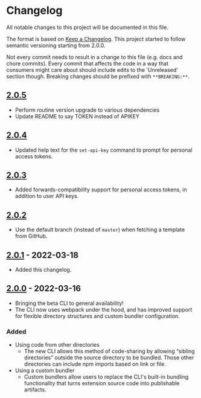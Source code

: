 # Changelog

All notable changes to this project will be documented in this file.

The format is based on [Keep a Changelog](https://keepachangelog.com/en/1.0.0/). This project
started to follow semantic versioning starting from 2.0.0.

Not every commit needs to result in a change to this file (e.g. docs and chore commits). Every
commit that affects the code in a way that consumers might care about should include edits to the
'Unreleased' section though. Breaking changes should be prefixed with `**BREAKING:**`.

## [2.0.5](https://github.com/Airtable/blocks/compare/@airtable/blocks-cli@2.0.4...@airtable/blocks-cli@2.0.5)

-   Perform routine version upgrade to various dependencies
-   Update README to say TOKEN instead of APIKEY

## [2.0.4](https://github.com/Airtable/blocks/compare/@airtable/blocks-cli@2.0.3...@airtable/blocks-cli@2.0.4)

-   Updated help text for the `set-api-key` command to prompt for personal access tokens.

## [2.0.3](https://github.com/Airtable/blocks/compare/@airtable/blocks-cli@2.0.2...@airtable/blocks-cli@2.0.3)

-   Added forwards-compatibility support for personal access tokens, in addition to user API keys.

## [2.0.2](https://github.com/Airtable/blocks/compare/@airtable/blocks-cli@2.0.1...@airtable/blocks-cli@2.0.2)

-   Use the default branch (instead of `master`) when fetching a template from GitHub.

## [2.0.1](https://github.com/Airtable/blocks/compare/@airtable/blocks-cli@2.0.0...@airtable/blocks-cli@2.0.1) - 2022-03-18

-   Added this changelog.

## [2.0.0](https://github.com/Airtable/blocks/compare/@airtable/blocks-cli@2.0.0) - 2022-03-16

-   Bringing the beta CLI to general availability!
-   The CLI now uses webpack under the hood, and has improved support for flexible directory
    structures and custom bundler configuration.

### Added

-   Using code from other directories
    -   The new CLI allows this method of code-sharing by allowing “sibling directories” outside the
        source directory to be bundled. Those other directories can include npm imports based on
        link or file.
-   Using a custom bundler
    -   Custom bundlers allow users to replace the CLI's built-in bundling functionality that turns
        extension source code into publishable artifacts.
